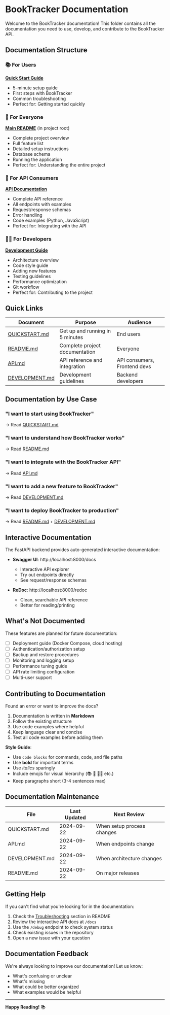 # BookTracker Documentation

Welcome to the BookTracker documentation! This folder contains all the documentation you need to use, develop, and contribute to the BookTracker API.

## Documentation Structure

### 📚 For Users

**[Quick Start Guide](QUICKSTART.md)**
- 5-minute setup guide
- First steps with BookTracker
- Common troubleshooting
- Perfect for: Getting started quickly

### 📖 For Everyone

**[Main README](../README.md)** (in project root)
- Complete project overview
- Full feature list
- Detailed setup instructions
- Database schema
- Running the application
- Perfect for: Understanding the entire project

### 🔌 For API Consumers

**[API Documentation](API.md)**
- Complete API reference
- All endpoints with examples
- Request/response schemas
- Error handling
- Code examples (Python, JavaScript)
- Perfect for: Integrating with the API

### 👨‍💻 For Developers

**[Development Guide](DEVELOPMENT.md)**
- Architecture overview
- Code style guide
- Adding new features
- Testing guidelines
- Performance optimization
- Git workflow
- Perfect for: Contributing to the project

## Quick Links

| Document | Purpose | Audience |
|----------|---------|----------|
| [QUICKSTART.md](QUICKSTART.md) | Get up and running in 5 minutes | End users |
| [README.md](../README.md) | Complete project documentation | Everyone |
| [API.md](API.md) | API reference and integration | API consumers, Frontend devs |
| [DEVELOPMENT.md](DEVELOPMENT.md) | Development guidelines | Backend developers |

## Documentation by Use Case

### "I want to start using BookTracker"
→ Read [QUICKSTART.md](QUICKSTART.md)

### "I want to understand how BookTracker works"
→ Read [README.md](../README.md)

### "I want to integrate with the BookTracker API"
→ Read [API.md](API.md)

### "I want to add a new feature to BookTracker"
→ Read [DEVELOPMENT.md](DEVELOPMENT.md)

### "I want to deploy BookTracker to production"
→ Read [README.md](../README.md) + [DEVELOPMENT.md](DEVELOPMENT.md)

## Interactive Documentation

The FastAPI backend provides auto-generated interactive documentation:

- **Swagger UI**: http://localhost:8000/docs
  - Interactive API explorer
  - Try out endpoints directly
  - See request/response schemas

- **ReDoc**: http://localhost:8000/redoc
  - Clean, searchable API reference
  - Better for reading/printing

## What's Not Documented

These features are planned for future documentation:

- [ ] Deployment guide (Docker Compose, cloud hosting)
- [ ] Authentication/authorization setup
- [ ] Backup and restore procedures
- [ ] Monitoring and logging setup
- [ ] Performance tuning guide
- [ ] API rate limiting configuration
- [ ] Multi-user support

## Contributing to Documentation

Found an error or want to improve the docs?

1. Documentation is written in **Markdown**
2. Follow the existing structure
3. Use code examples where helpful
4. Keep language clear and concise
5. Test all code examples before adding them

**Style Guide**:
- Use `code blocks` for commands, code, and file paths
- Use **bold** for important terms
- Use _italics_ sparingly
- Include emojis for visual hierarchy (📚 🔌 👨‍💻 etc.)
- Keep paragraphs short (3-4 sentences max)

## Documentation Maintenance

| File | Last Updated | Next Review |
|------|-------------|-------------|
| QUICKSTART.md | 2024-09-22 | When setup process changes |
| API.md | 2024-09-22 | When endpoints change |
| DEVELOPMENT.md | 2024-09-22 | When architecture changes |
| README.md | 2024-09-22 | On major releases |

## Getting Help

If you can't find what you're looking for in the documentation:

1. Check the [Troubleshooting](../README.md#troubleshooting) section in README
2. Review the interactive API docs at `/docs`
3. Use the `/debug` endpoint to check system status
4. Check existing issues in the repository
5. Open a new issue with your question

## Documentation Feedback

We're always looking to improve our documentation! Let us know:

- What's confusing or unclear
- What's missing
- What could be better organized
- What examples would be helpful

---

**Happy Reading!** 📚
